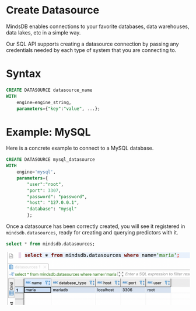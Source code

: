 # Create Datasource

MindsDB enables connections to your favorite databases, data warehouses, data lakes, etc in a simple way.

Our SQL API supports creating a datasource connection by passing any credentials needed by each type of system that you are connecting to. 

# Syntax

```sql
CREATE DATASOURCE datasource_name
WITH
	engine=engine_string, 
	parameters={"key":"value", ...};
```

# Example: MySQL

Here is a concrete example to connect to a MySQL database.

```sql
CREATE DATASOURCE mysql_datasource 
WITH 
	engine='mysql', 
	parameters={
        "user":"root",
        "port": 3307, 
        "password": "password", 
        "host": "127.0.0.1", 
        "database": "mysql"
        };
```

Once a datasource has been correctly created, you will see it registered in `mindsdb.datasources`, ready for creating and querying predictors with it.

```sql
select * from mindsdb.datasources;
```

![Once a datasource has been correctly created, you will see it registered in `mindsdb.datasources`](../../assets/sql/datasource_listing.png)

